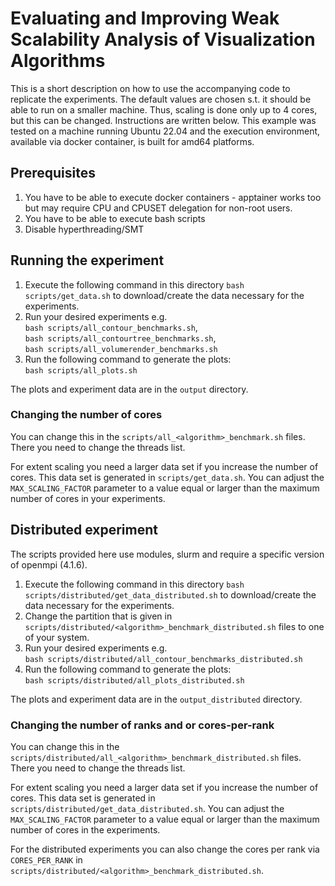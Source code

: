 # Evaluating and Improving Weak Scalability Analysis of Visualization Algorithms

This is a short description on how to use the accompanying code to replicate the experiments.
The default values are chosen s.t. it should be able to run on a smaller machine. 
Thus, scaling is done only up to 4 cores, but this can be changed. 
Instructions are written below.
This example was tested on a machine running Ubuntu 22.04 and the execution environment, available via docker container, is built for amd64 platforms.

## Prerequisites

1. You have to be able to execute docker containers - apptainer works too but may require CPU and CPUSET delegation for non-root users.
2. You have to be able to execute bash scripts
3. Disable hyperthreading/SMT

## Running the experiment

1. Execute the following command in this directory `bash scripts/get_data.sh` to download/create the data necessary for the experiments.
2. Run your desired experiments e.g.\
    `bash scripts/all_contour_benchmarks.sh`,\
    `bash scripts/all_contourtree_benchmarks.sh`,\
    `bash scripts/all_volumerender_benchmarks.sh`
3. Run the following command to generate the plots:\
    `bash scripts/all_plots.sh`

The plots and experiment data are in the `output` directory.

### Changing the number of cores

You can change this in the `scripts/all_<algorithm>_benchmark.sh` files. 
There you need to change the threads list.

For extent scaling you need a larger data set if you increase the number of cores.
This data set is generated in `scripts/get_data.sh`.
You can adjust the `MAX_SCALING_FACTOR` parameter to a value equal or larger than the maximum number of cores in your experiments.


## Distributed experiment

The scripts provided here use modules, slurm and require a specific version of openmpi (4.1.6).

1. Execute the following command in this directory `bash scripts/distributed/get_data_distributed.sh` to download/create the data necessary for the experiments.
2. Change the partition that is given in `scripts/distributed/<algorithm>_benchmark_distributed.sh` files to one of your system.
3. Run your desired experiments e.g.\
    `bash scripts/distributed/all_contour_benchmarks_distributed.sh`
4. Run the following command to generate the plots:\
    `bash scripts/distributed/all_plots_distributed.sh`

The plots and experiment data are in the `output_distributed` directory.


### Changing the number of ranks and or cores-per-rank

You can change this in the `scripts/distributed/all_<algorithm>_benchmark_distributed.sh` files.
There you need to change the threads list.

For extent scaling you need a larger data set if you increase the number of cores.
This data set is generated in `scripts/distributed/get_data_distributed.sh`.
You can adjust the `MAX_SCALING_FACTOR` parameter to a value equal or larger than the maximum number of cores in the experiments.

For the distributed experiments you can also change the cores per rank via `CORES_PER_RANK` in `scripts/distributed/<algorithm>_benchmark_distributed.sh`.
